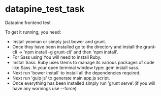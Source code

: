 # datapine_test_task
Datapine frontend test

To get it running, you need:
- Install yeoman or simply just bower and grunt.
- Once they have been installed go to the directory and install the grunt-cli -> 'npm install -g grunt-cli' and then 'npm install'.
- For Sass using You will need to install Ruby.
- Install Sass. Ruby uses Gems to manage its various packages of code like Sass. In your open terminal window type: gem install sass.
- Next run 'bower install' to install all the dependencies required.
- Next run 'gulp js' to generate main app.js script.
- Once everything has been installed simply run 'grunt serve'.(if you will have any wornings use --force)
